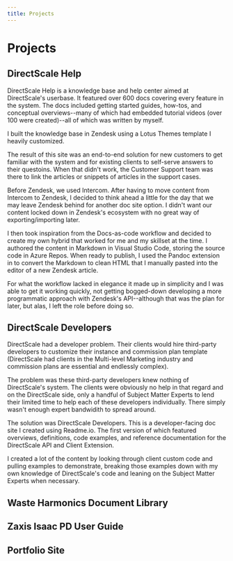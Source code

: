 ```yaml
---
title: Projects
---
```


# Projects

## DirectScale Help

DirectScale Help is a knowledge base and help center aimed at DirectScale's userbase. It featured over 600 docs covering every feature in the system. The docs included getting started guides, how-tos, and conceptual overviews--many of which had embedded tutorial videos (over 100 were created)--all of which was written by myself.

I built the knowledge base in Zendesk using a Lotus Themes template I heavily customized.

The result of this site was an end-to-end solution for new customers to get familiar with the system and for existing clients to self-serve answers to their questoins. When that didn't work, the Customer Support team was there to link the articles or snippets of articles in the support cases.

Before Zendesk, we used Intercom. After having to move content from Intercom to Zendesk, I decided to think ahead a little for the day that we may leave Zendesk behind for another doc site option. I didn't want our content locked down in Zendesk's ecosystem with no great way of exporting/importing later. 

I then took inspiration from the Docs-as-code workflow and decided to create my own hybrid that worked for me and my skillset at the time. I authored the content in Markdown in Visual Studio Code, storing the source code in Azure Repos. When ready to publish, I used the Pandoc extension in to convert the Markdown to clean HTML that I manually pasted into the editor of a new Zendesk article. 

For what the workflow lacked in elegance it made up in simplicity and I was able to get it working quickly, not getting bogged-down developing a more programmatic approach with Zendesk's API--although that was the plan for later, but alas, I left the role before doing so.

## DirectScale Developers

DirectScale had a developer problem. Their clients would hire third-party developers to customize their instance and commission plan template (DirectScale had clients in the Multi-level Marketing industry and commission plans are essential and endlessly complex).

The problem was these third-party developers knew nothing of DirectScale's system. The clients were obviously no help in that regard and on the DirectScale side, only a handful of Subject Matter Experts to lend their limited time to help each of these developers individually. There simply wasn't enough expert bandwidith to spread around.

The solution was DirectScale Developers. This is a developer-facing doc site I created using Readme.io. The first version of which featured overviews, definitions, code examples, and reference documentation for the DirectScale API and Client Extension. 

I created a lot of the content by looking through client custom code and pulling examples to demonstrate, breaking those examples down with my own knowledge of DirectScale's code and leaning on the Subject Matter Experts when necessary. 

## Waste Harmonics Document Library



## Zaxis Isaac PD User Guide



## Portfolio Site

